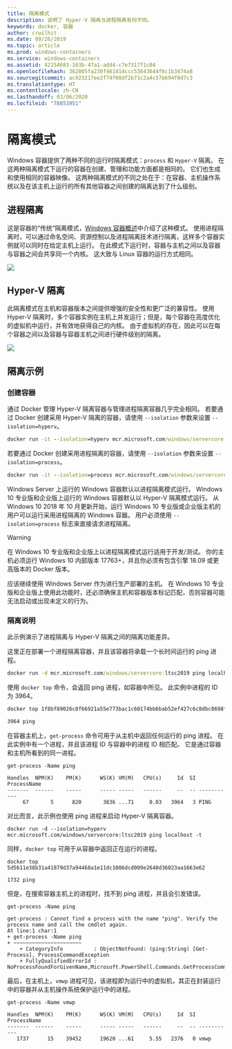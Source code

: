 ```yaml
---
title: 隔离模式
description: 说明了 Hyper-V 隔离与进程隔离有何不同。
keywords: docker, 容器
author: crwilhit
ms.date: 09/26/2019
ms.topic: article
ms.prod: windows-containers
ms.service: windows-containers
ms.assetid: 42154683-163b-47a1-add4-c7e7317f1c04
ms.openlocfilehash: 362805fa230f461414ccc53643644f6c1b3474a8
ms.sourcegitcommit: ac923217ee2f74f08df2b71c2a4c57b694f0d7c3
ms.translationtype: HT
ms.contentlocale: zh-CN
ms.lasthandoff: 03/06/2020
ms.locfileid: "78853951"
---
```

# <a name="isolation-modes"></a>隔离模式

Windows 容器提供了两种不同的运行时隔离模式：`process` 和 `Hyper-V` 隔离。 在这两种隔离模式下运行的容器在创建、管理和功能方面都是相同的。 它们也生成和使用相同的容器映像。 这两种隔离模式的不同之处在于：在容器、主机操作系统以及在该主机上运行的所有其他容器之间创建的隔离达到了什么级别。

## <a name="process-isolation"></a>进程隔离

这是容器的“传统”隔离模式，[Windows 容器概述](../about/index.md)中介绍了这种模式。 使用进程隔离时，可以通过命名空间、资源控制以及进程隔离技术进行隔离，这样多个容器实例就可以同时在给定主机上运行。 在此模式下运行时，容器与主机之间以及容器与容器之间会共享同一个内核。  这大致与 Linux 容器的运行方式相同。

![](media/container-arch-process.png)

## <a name="hyper-v-isolation"></a>Hyper-V 隔离
此隔离模式在主机和容器版本之间提供增强的安全性和更广泛的兼容性。 使用 Hyper-V 隔离时，多个容器实例在主机上并发运行；但是，每个容器在高度优化的虚拟机中运行，并有效地获得自己的内核。 由于虚拟机的存在，因此可以在每个容器之间以及容器与容器主机之间进行硬件级别的隔离。

![](media/container-arch-hyperv.png)

## <a name="isolation-examples"></a>隔离示例

### <a name="create-container"></a>创建容器

通过 Docker 管理 Hyper-V 隔离容器与管理进程隔离容器几乎完全相同。 若要通过 Docker 创建采用 Hyper-V 隔离的容器，请使用 `--isolation` 参数来设置 `--isolation=hyperv`。

```cmd
docker run -it --isolation=hyperv mcr.microsoft.com/windows/servercore:ltsc2019 cmd
```

若要通过 Docker 创建采用进程隔离的容器，请使用 `--isolation` 参数来设置 `--isolation=process`。

```cmd
docker run -it --isolation=process mcr.microsoft.com/windows/servercore:ltsc2019 cmd
```

Windows Server 上运行的 Windows 容器默认以进程隔离模式运行。 Windows 10 专业版和企业版上运行的 Windows 容器默认以 Hyper-V 隔离模式运行。 从 Windows 10 2018 年 10 月更新开始，运行 Windows 10 专业版或企业版主机的用户可以运行采用进程隔离的 Windows 容器。 用户必须使用 `--isolation=process` 标志来直接请求进程隔离。

> [!WARNING]
> 在 Windows 10 专业版和企业版上以进程隔离模式运行适用于开发/测试。 你的主机必须运行 Windows 10 内部版本 17763+，并且你必须有包含引擎 18.09 或更高版本的 Docker 版本。
> 
> 应该继续使用 Windows Server 作为进行生产部署的主机。 在 Windows 10 专业版和企业版上使用此功能时，还必须确保主机和容器版本标记匹配，否则容器可能无法启动或出现未定义的行为。

### <a name="isolation-explanation"></a>隔离说明

此示例演示了进程隔离与 Hyper-V 隔离之间的隔离功能差异。

这里正在部署一个进程隔离容器，并且该容器将承载一个长时间运行的 ping 进程。

``` cmd
docker run -d mcr.microsoft.com/windows/servercore:ltsc2019 ping localhost -t
```

使用 `docker top` 命令，会返回 ping 进程，如容器中所见。 此实例中进程的 ID 为 3964。

``` cmd
docker top 1f8bf89026c8f66921a55e773bac1c60174bb6bab52ef427c6c8dbc8698f9d7a

3964 ping
```

在容器主机上，`get-process` 命令可用于从主机中返回任何运行的 ping 进程。 在此实例中有一个进程，并且该进程 ID 与容器中的进程 ID 相匹配。 它是通过容器和主机所看到的同一进程。

```
get-process -Name ping

Handles  NPM(K)    PM(K)      WS(K) VM(M)   CPU(s)     Id  SI ProcessName
-------  ------    -----      ----- -----   ------     --  -- -----------
     67       5      820       3836 ...71     0.03   3964   3 PING
```

对比而言，此示例也使用 ping 进程来启动 Hyper-V 隔离容器。

```
docker run -d --isolation=hyperv mcr.microsoft.com/windows/servercore:ltsc2019 ping localhost -t
```

同样，`docker top` 可用于从容器中返回正在运行的进程。

```
docker top 5d5611e38b31a41879d37a94468a1e11dc1086dcd009e2640d36023aa1663e62

1732 ping
```

但是，在搜索容器主机上的进程时，找不到 ping 进程，并且会引发错误。

```
get-process -Name ping

get-process : Cannot find a process with the name "ping". Verify the process name and call the cmdlet again.
At line:1 char:1
+ get-process -Name ping
+ ~~~~~~~~~~~~~~~~~~~~~~
    + CategoryInfo          : ObjectNotFound: (ping:String) [Get-Process], ProcessCommandException
    + FullyQualifiedErrorId : NoProcessFoundForGivenName,Microsoft.PowerShell.Commands.GetProcessCommand
```

最后，在主机上，`vmwp` 进程可见，该进程即为运行中的虚拟机，其正在封装运行中的容器并从主机操作系统保护运行中的进程。

```
get-process -Name vmwp

Handles  NPM(K)    PM(K)      WS(K) VM(M)   CPU(s)     Id  SI ProcessName
-------  ------    -----      ----- -----   ------     --  -- -----------
   1737      15    39452      19620 ...61     5.55   2376   0 vmwp
```
